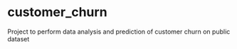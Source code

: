# customer_churn
Project to perform data analysis and prediction of customer churn on public dataset

